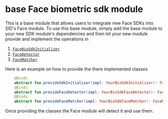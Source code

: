 # base Face biometric sdk module 

This is a base module that allows users to integrate new Face SDKs into SID's Face module.
To use this base module, simply add the base module to your new SDK module's dependencies 
and then let your new module provide and implement the operations in 

1. [`FaceBioSdkInitializer`](src/main/java/com/simprints/face/infra/basebiosdk/initialization/FaceBioSdkInitializer.kt)
2. [`FaceDetector`](src/main/java/com/simprints/face/infra/basebiosdk/detection/FaceDetector.kt)
3. [`FaceMatcher`](src/main/java/com/simprints/face/infra/basebiosdk/matching/FaceMatcher.kt)

Here is an example on how to provide the there implemented classes
```kotlin
    @Binds
    abstract fun provideSdkInitializer(impl: YourBioSdkInitializer): FaceBioSdkInitializer
    @Binds
    abstract fun provideFaceDetector(impl: YourBioSdkFaceDetector): FaceDetector
    @Binds
    abstract fun provideFaceMatcher(impl: YourBioSdkFaceMatcher): FaceMatcher
```
Once providing the classes the Face module will detect it and use them.
